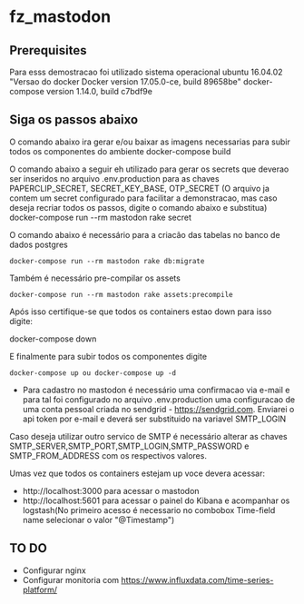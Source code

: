 # fz_mastodon

## Prerequisites

Para esss demostracao foi utilizado sistema operacional ubuntu 16.04.02
"Versao do docker Docker version 17.05.0-ce, build 89658be"
docker-compose version 1.14.0, build c7bdf9e

## Siga os passos abaixo

O comando abaixo ira gerar e/ou baixar as imagens necessarias para subir todos os componentes do ambiente
    docker-compose build

O comando abaixo a seguir eh utilizado para gerar os secrets que deverao ser inseridos no arquivo .env.production para as chaves PAPERCLIP_SECRET, SECRET_KEY_BASE, OTP_SECRET
(O arquivo ja contem um secret configurado para facilitar a demonstracao, mas caso deseja recriar todos os passos, digite o comando abaixo e substitua)
    docker-compose run --rm mastodon rake secret

O comando abaixo é necessário para a criacão das tabelas no banco de dados postgres

    docker-compose run --rm mastodon rake db:migrate

Também é necessário pre-compilar os assets

    docker-compose run --rm mastodon rake assets:precompile


Após isso certifique-se que todos os containers estao down para isso digite:

docker-compose down

E finalmente para subir todos os componentes digite

    docker-compose up ou docker-compose up -d


- Para cadastro no mastodon é necessário uma confirmacao via e-mail e para tal foi configurado no arquivo .env.production uma configuracao de uma conta pessoal criada no sendgrid - https://sendgrid.com. Enviarei o api token por e-mail e deverá ser substituido na variavel SMTP_LOGIN

Caso deseja utilizar outro servico de SMTP é necessário alterar as chaves SMTP_SERVER,SMTP_PORT,SMTP_LOGIN,SMTP_PASSWORD e SMTP_FROM_ADDRESS com os respectivos valores.


Umas vez que todos os containers estejam up voce devera acessar:

- http://localhost:3000 para acessar o mastodon
- http://localhost:5601 para acessar o painel do Kibana e acompanhar os logstash(No primeiro acesso é necessario no combobox Time-field name selecionar o valor "@Timestamp")

## TO DO
- Configurar nginx
- Configurar monitoria com https://www.influxdata.com/time-series-platform/

 
